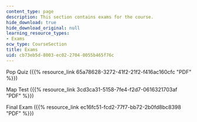 ```yaml
---
content_type: page
description: This section contains exams for the course.
hide_download: true
hide_download_original: null
learning_resource_types:
- Exams
ocw_type: CourseSection
title: Exams
uid: cb73eb5d-8003-ec02-2704-0055b465f76c
---
```


Pop Quiz ({{% resource_link 65a78628-3272-41f2-21f2-f416ac160cfc "PDF" %}})

Map Test ({{% resource_link 3cd3ca31-5158-7fe4-f2d7-0616321703af "PDF" %}})

Final Exam ({{% resource_link ec16fc51-fcd2-77f7-bb72-2b0fd8bc8398 "PDF" %}})